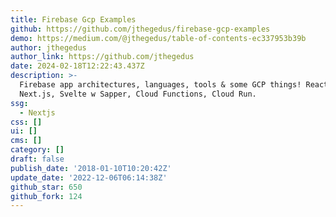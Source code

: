 ```yaml
---
title: Firebase Gcp Examples
github: https://github.com/jthegedus/firebase-gcp-examples
demo: https://medium.com/@jthegedus/table-of-contents-ec337953b39b
author: jthegedus
author_link: https://github.com/jthegedus
date: 2024-02-18T12:22:43.437Z
description: >-
  Firebase app architectures, languages, tools & some GCP things! React w
  Next.js, Svelte w Sapper, Cloud Functions, Cloud Run.
ssg:
  - Nextjs
css: []
ui: []
cms: []
category: []
draft: false
publish_date: '2018-01-10T10:20:42Z'
update_date: '2022-12-06T06:14:38Z'
github_star: 650
github_fork: 124
---
```

